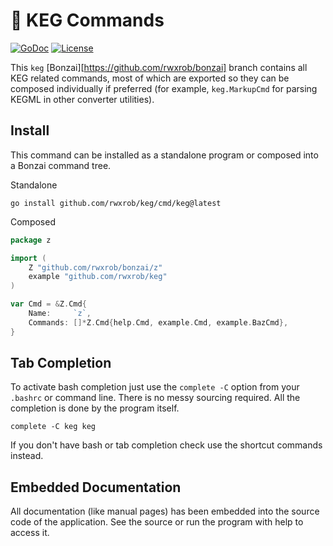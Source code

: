 # 🌳 KEG Commands

[![GoDoc](https://godoc.org/github.com/rwxrob/keg?status.svg)](https://godoc.org/github.com/rwxrob/keg)
[![License](https://img.shields.io/badge/license-Apache2-brightgreen.svg)](LICENSE)

This `keg` [Bonzai][https://github.com/rwxrob/bonzai] branch contains
all KEG related commands, most of which are exported so they can be
composed individually if preferred (for example, `keg.MarkupCmd` for
parsing KEGML in other converter utilities).

## Install

This command can be installed as a standalone program or composed into a
Bonzai command tree.

Standalone

```
go install github.com/rwxrob/keg/cmd/keg@latest
```

Composed

```go
package z

import (
	Z "github.com/rwxrob/bonzai/z"
	example "github.com/rwxrob/keg"
)

var Cmd = &Z.Cmd{
	Name:     `z`,
	Commands: []*Z.Cmd{help.Cmd, example.Cmd, example.BazCmd},
}
```

## Tab Completion

To activate bash completion just use the `complete -C` option from your
`.bashrc` or command line. There is no messy sourcing required. All the
completion is done by the program itself.

```
complete -C keg keg
```

If you don't have bash or tab completion check use the shortcut
commands instead.

## Embedded Documentation

All documentation (like manual pages) has been embedded into the source
code of the application. See the source or run the program with help to
access it.
